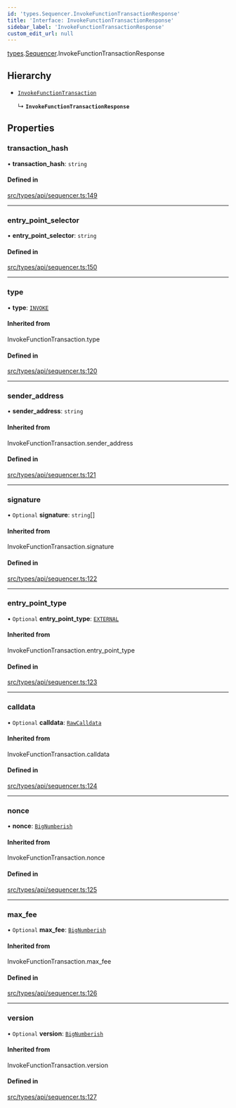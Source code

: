 ```yaml
---
id: 'types.Sequencer.InvokeFunctionTransactionResponse'
title: 'Interface: InvokeFunctionTransactionResponse'
sidebar_label: 'InvokeFunctionTransactionResponse'
custom_edit_url: null
---
```


[types](../namespaces/types.md).[Sequencer](../namespaces/types.Sequencer.md).InvokeFunctionTransactionResponse

## Hierarchy

- [`InvokeFunctionTransaction`](../namespaces/types.Sequencer.md#invokefunctiontransaction)

  ↳ **`InvokeFunctionTransactionResponse`**

## Properties

### transaction_hash

• **transaction_hash**: `string`

#### Defined in

[src/types/api/sequencer.ts:149](https://github.com/0xs34n/starknet.js/blob/v5.19.5/src/types/api/sequencer.ts#L149)

---

### entry_point_selector

• **entry_point_selector**: `string`

#### Defined in

[src/types/api/sequencer.ts:150](https://github.com/0xs34n/starknet.js/blob/v5.19.5/src/types/api/sequencer.ts#L150)

---

### type

• **type**: [`INVOKE`](../enums/types.TransactionType.md#invoke)

#### Inherited from

InvokeFunctionTransaction.type

#### Defined in

[src/types/api/sequencer.ts:120](https://github.com/0xs34n/starknet.js/blob/v5.19.5/src/types/api/sequencer.ts#L120)

---

### sender_address

• **sender_address**: `string`

#### Inherited from

InvokeFunctionTransaction.sender_address

#### Defined in

[src/types/api/sequencer.ts:121](https://github.com/0xs34n/starknet.js/blob/v5.19.5/src/types/api/sequencer.ts#L121)

---

### signature

• `Optional` **signature**: `string`[]

#### Inherited from

InvokeFunctionTransaction.signature

#### Defined in

[src/types/api/sequencer.ts:122](https://github.com/0xs34n/starknet.js/blob/v5.19.5/src/types/api/sequencer.ts#L122)

---

### entry_point_type

• `Optional` **entry_point_type**: [`EXTERNAL`](../enums/types.EntryPointType.md#external)

#### Inherited from

InvokeFunctionTransaction.entry_point_type

#### Defined in

[src/types/api/sequencer.ts:123](https://github.com/0xs34n/starknet.js/blob/v5.19.5/src/types/api/sequencer.ts#L123)

---

### calldata

• `Optional` **calldata**: [`RawCalldata`](../namespaces/types.md#rawcalldata)

#### Inherited from

InvokeFunctionTransaction.calldata

#### Defined in

[src/types/api/sequencer.ts:124](https://github.com/0xs34n/starknet.js/blob/v5.19.5/src/types/api/sequencer.ts#L124)

---

### nonce

• **nonce**: [`BigNumberish`](../namespaces/types.md#bignumberish)

#### Inherited from

InvokeFunctionTransaction.nonce

#### Defined in

[src/types/api/sequencer.ts:125](https://github.com/0xs34n/starknet.js/blob/v5.19.5/src/types/api/sequencer.ts#L125)

---

### max_fee

• `Optional` **max_fee**: [`BigNumberish`](../namespaces/types.md#bignumberish)

#### Inherited from

InvokeFunctionTransaction.max_fee

#### Defined in

[src/types/api/sequencer.ts:126](https://github.com/0xs34n/starknet.js/blob/v5.19.5/src/types/api/sequencer.ts#L126)

---

### version

• `Optional` **version**: [`BigNumberish`](../namespaces/types.md#bignumberish)

#### Inherited from

InvokeFunctionTransaction.version

#### Defined in

[src/types/api/sequencer.ts:127](https://github.com/0xs34n/starknet.js/blob/v5.19.5/src/types/api/sequencer.ts#L127)
